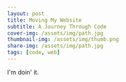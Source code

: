 ```yaml
---
layout: post
title: Moving My Website
subtitle: A Journey Through Code
cover-img: /assets/img/path.jpg
thumbnail-img: /assets/img/thumb.png
share-img: /assets/img/path.jpg
tags: [code, web]
---
```


I'm doin' it.